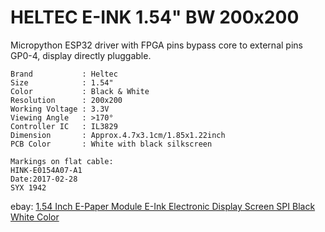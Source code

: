 # HELTEC E-INK 1.54" BW 200x200

Micropython ESP32 driver with FPGA pins bypass core
to external pins GP0-4, display directly pluggable.

    Brand           : Heltec
    Size            : 1.54"
    Color           : Black & White
    Resolution      : 200x200
    Working Voltage : 3.3V
    Viewing Angle   : >170°
    Controller IC   : IL3829
    Dimension       : Approx.4.7x3.1cm/1.85x1.22inch
    PCB Color       : White with black silkscreen

    Markings on flat cable:
    HINK-E0154A07-A1
    Date:2017-02-28
    SYX 1942

ebay:
[1.54 Inch E-Paper Module E-Ink Electronic Display Screen SPI Black White Color](https://www.ebay.com/itm/1-54-Inch-E-Paper-Module-E-Ink-Electronic-Display-Screen-SPI-Black-White-Color/392556403310?hash=item5b662f5a6e:g:BfgAAOSwrcRd3W2f)
